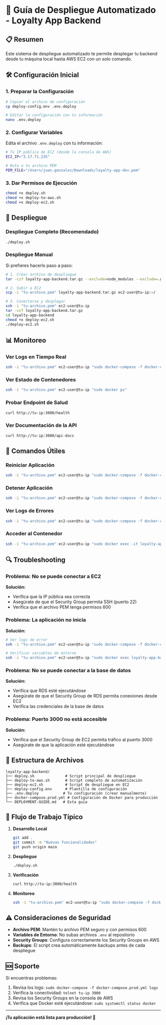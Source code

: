 # 🚀 Guía de Despliegue Automatizado - Loyalty App Backend

## 📋 Resumen

Este sistema de despliegue automatizado te permite desplegar tu backend desde tu máquina local hasta AWS EC2 con un solo comando.

## 🛠️ Configuración Inicial

### 1. Preparar la Configuración

```bash
# Copiar el archivo de configuración
cp deploy-config.env .env.deploy

# Editar la configuración con tu información
nano .env.deploy
```

### 2. Configurar Variables

Edita el archivo `.env.deploy` con tu información:

```bash
# Tu IP pública de EC2 (desde la consola de AWS)
EC2_IP="3.17.71.235"

# Ruta a tu archivo PEM
PEM_FILE="/Users/juan.gonzalez/Downloads/loyalty-app-dev.pem"
```

### 3. Dar Permisos de Ejecución

```bash
chmod +x deploy.sh
chmod +x deploy-to-aws.sh
chmod +x deploy-ec2.sh
```

## 🚀 Despliegue

### Despliegue Completo (Recomendado)

```bash
./deploy.sh
```

### Despliegue Manual

Si prefieres hacerlo paso a paso:

```bash
# 1. Crear archivo de despliegue
tar -czf loyalty-app-backend.tar.gz --exclude=node_modules --exclude=.git .

# 2. Subir a EC2
scp -i "tu-archivo.pem" loyalty-app-backend.tar.gz ec2-user@tu-ip:~/

# 3. Conectarse y desplegar
ssh -i "tu-archivo.pem" ec2-user@tu-ip
tar -xzf loyalty-app-backend.tar.gz
cd loyalty-app-backend
chmod +x deploy-ec2.sh
./deploy-ec2.sh
```

## 📊 Monitoreo

### Ver Logs en Tiempo Real

```bash
ssh -i "tu-archivo.pem" ec2-user@tu-ip "sudo docker-compose -f docker-compose.prod.yml logs -f"
```

### Ver Estado de Contenedores

```bash
ssh -i "tu-archivo.pem" ec2-user@tu-ip "sudo docker ps"
```

### Probar Endpoint de Salud

```bash
curl http://tu-ip:3000/health
```

### Ver Documentación de la API

```bash
curl http://tu-ip:3000/api-docs
```

## 🔧 Comandos Útiles

### Reiniciar Aplicación

```bash
ssh -i "tu-archivo.pem" ec2-user@tu-ip "sudo docker-compose -f docker-compose.prod.yml restart"
```

### Detener Aplicación

```bash
ssh -i "tu-archivo.pem" ec2-user@tu-ip "sudo docker-compose -f docker-compose.prod.yml down"
```

### Ver Logs de Errores

```bash
ssh -i "tu-archivo.pem" ec2-user@tu-ip "sudo docker-compose -f docker-compose.prod.yml logs --tail=100"
```

### Acceder al Contenedor

```bash
ssh -i "tu-archivo.pem" ec2-user@tu-ip "sudo docker exec -it loyalty-app-backend sh"
```

## 🔍 Troubleshooting

### Problema: No se puede conectar a EC2

**Solución:**
- Verifica que la IP pública sea correcta
- Asegúrate de que el Security Group permita SSH (puerto 22)
- Verifica que el archivo PEM tenga permisos 600

### Problema: La aplicación no inicia

**Solución:**
```bash
# Ver logs de error
ssh -i "tu-archivo.pem" ec2-user@tu-ip "sudo docker-compose -f docker-compose.prod.yml logs"

# Verificar variables de entorno
ssh -i "tu-archivo.pem" ec2-user@tu-ip "sudo docker exec loyalty-app-backend env | grep DB_"
```

### Problema: No se puede conectar a la base de datos

**Solución:**
- Verifica que RDS esté ejecutándose
- Asegúrate de que el Security Group de RDS permita conexiones desde EC2
- Verifica las credenciales de la base de datos

### Problema: Puerto 3000 no está accesible

**Solución:**
- Verifica que el Security Group de EC2 permita tráfico al puerto 3000
- Asegúrate de que la aplicación esté ejecutándose

## 📁 Estructura de Archivos

```
loyalty-app-backend/
├── deploy.sh              # Script principal de despliegue
├── deploy-to-aws.sh       # Script completo de automatización
├── deploy-ec2.sh          # Script de despliegue en EC2
├── deploy-config.env      # Plantilla de configuración
├── .env.deploy           # Tu configuración (crear manualmente)
├── docker-compose.prod.yml # Configuración de Docker para producción
└── DEPLOYMENT-GUIDE.md   # Esta guía
```

## 🔄 Flujo de Trabajo Típico

1. **Desarrollo Local**
   ```bash
   git add .
   git commit -m "Nuevas funcionalidades"
   git push origin main
   ```

2. **Despliegue**
   ```bash
   ./deploy.sh
   ```

3. **Verificación**
   ```bash
   curl http://tu-ip:3000/health
   ```

4. **Monitoreo**
   ```bash
   ssh -i "tu-archivo.pem" ec2-user@tu-ip "sudo docker-compose -f docker-compose.prod.yml logs -f"
   ```

## ⚠️ Consideraciones de Seguridad

- **Archivo PEM**: Mantén tu archivo PEM seguro y con permisos 600
- **Variables de Entorno**: No subas archivos `.env` al repositorio
- **Security Groups**: Configura correctamente los Security Groups en AWS
- **Backups**: El script crea automáticamente backups antes de cada despliegue

## 🆘 Soporte

Si encuentras problemas:

1. Revisa los logs: `sudo docker-compose -f docker-compose.prod.yml logs`
2. Verifica la conectividad: `telnet tu-ip 3000`
3. Revisa los Security Groups en la consola de AWS
4. Verifica que Docker esté ejecutándose: `sudo systemctl status docker`

---

**¡Tu aplicación está lista para producción! 🎉** 